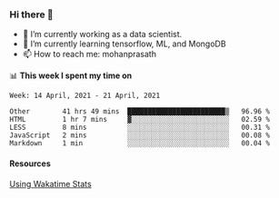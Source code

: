 ### Hi there 👋

- 🔭 I’m currently working as a data scientist.
- 🌱 I’m currently learning tensorflow, ML, and MongoDB
- 📫 How to reach me: mohanprasath

📊 **This week I spent my time on**
<!--START_SECTION:waka-->
```text
Week: 14 April, 2021 - 21 April, 2021

Other        41 hrs 49 mins  ████████████████████████▒   96.96 % 
HTML         1 hr 7 mins     ▓░░░░░░░░░░░░░░░░░░░░░░░░   02.59 % 
LESS         8 mins          ░░░░░░░░░░░░░░░░░░░░░░░░░   00.31 % 
JavaScript   2 mins          ░░░░░░░░░░░░░░░░░░░░░░░░░   00.08 % 
Markdown     1 min           ░░░░░░░░░░░░░░░░░░░░░░░░░   00.04 % 
```
<!--END_SECTION:waka-->

#### Resources
[Using Wakatime Stats](https://github.com/marketplace/actions/waka-readme)
